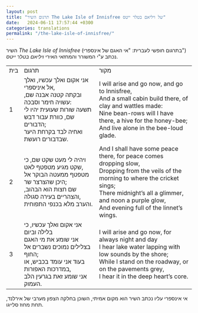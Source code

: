 ```yaml
---
layout: post
title: "תרגום השיר The Lake Isle of Innisfree של ויליאם בטלר ייטס"
date:   2024-06-11 17:57:44 +0300
categories: translations
permalink: "/the-lake-isle-of-innisfree/"
---
```


<p>השיר <em>The Lake Isle of Innisfree</em> (בתרגום חופשי לעברית: "אי האגם של אינספרי") נכתב ע"י המשורר והמחזאי האירי <em>ויליאם בטלר ייטס</em>.</p>

<div class="table-responsive">
<table class="table text-center">
<tbody>
<tr>
<td>בית</td>
<td>תרגום</td>
<td>מקור</td>
</tr>
<tr>
<td>1</td>
<td>אני אקום ואלך עכשיו, ואלך אל איניספרי,<br>ובקתה קטנה אבנה שם, עשויה חימר וסבכה:<br>תשעה שורות שעועית יהיו לי שם, כוורת עבור דבש הדבורים;<br>ואחיה לבד בקרחת היער שבדבורים רועשת.</td>
<td><bdo lang="" dir="ltr">I will arise and go now, and go to Innisfree,<br>And a small cabin build there, of clay and wattles made:<br>Nine bean-rows will I have there, a hive for the honey-bee;<br>And live alone in the bee-loud glade.</bdo></td>
</tr>
<tr>
<td>2</td>
<td>ויהיה לי מעט שקט שם, כי שקט מגיע מטפטף לאט,<br>מטפטף ממעטה הבוקר אל היכן שהצרצר שר;<br>שם חצות הוא הבהוב, והצהריים בעירה סגולה,<br>והערב מלא בכנפי התפוחית.</td>
<td><bdo lang="" dir="ltr">And I shall have some peace there, for peace comes dropping slow,<br>Dropping from the veils of the morning to where the cricket sings;<br>There midnight’s all a glimmer, and noon a purple glow,<br>And evening full of the linnet’s wings.</bdo></td>
</tr>
<tr>
<td>3</td>
<td>אני אקום ואלך עכשיו, כי בלילה וביום<br>אני שומע את מי האגם בצלילים נמוכים נשברים אל החוף;<br>בעוד אני עומד בכביש, או במדרכות האפורות,<br>אני שומע זאת בגרעין הלב העמוק.</td>
<td><bdo lang="" dir="ltr">I will arise and go now, for always night and day<br>I hear lake water lapping with low sounds by the shore;<br>While I stand on the roadway, or on the pavements grey,<br>I hear it in the deep heart’s core.</bdo></td>
</tr>
</tbody>
</table>
</div>

<p>אי אינספרי עליו נכתב השיר הוא מקום אמיתי, השוכן בחלקה הצפון מערבי של אירלנד, תחת מחוז סלייגו.</p>
